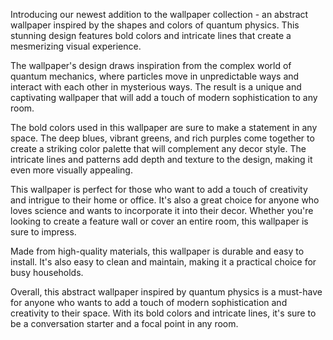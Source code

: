 <!--
Write me content for website with wallpaper "An abstract wallpaper inspired by the shapes and colors of quantum physics, with bold colors and intricate lines."
-->

<!--font:Poppins-->

Introducing our newest addition to the wallpaper collection - an abstract wallpaper inspired by the shapes and colors of quantum physics. This stunning design features bold colors and intricate lines that create a mesmerizing visual experience.

The wallpaper's design draws inspiration from the complex world of quantum mechanics, where particles move in unpredictable ways and interact with each other in mysterious ways. The result is a unique and captivating wallpaper that will add a touch of modern sophistication to any room.

The bold colors used in this wallpaper are sure to make a statement in any space. The deep blues, vibrant greens, and rich purples come together to create a striking color palette that will complement any decor style. The intricate lines and patterns add depth and texture to the design, making it even more visually appealing.

This wallpaper is perfect for those who want to add a touch of creativity and intrigue to their home or office. It's also a great choice for anyone who loves science and wants to incorporate it into their decor. Whether you're looking to create a feature wall or cover an entire room, this wallpaper is sure to impress.

Made from high-quality materials, this wallpaper is durable and easy to install. It's also easy to clean and maintain, making it a practical choice for busy households.

Overall, this abstract wallpaper inspired by quantum physics is a must-have for anyone who wants to add a touch of modern sophistication and creativity to their space. With its bold colors and intricate lines, it's sure to be a conversation starter and a focal point in any room.
